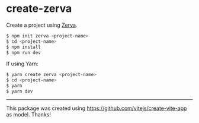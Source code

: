 # create-zerva

Create a project using [Zerva](https://github.com/holtwick/zerva).

```bash
$ npm init zerva <project-name>
$ cd <project-name>
$ npm install
$ npm run dev
```

If using Yarn:

```bash
$ yarn create zerva <project-name>
$ cd <project-name>
$ yarn
$ yarn dev
```

---

This package was created using <https://github.com/vitejs/create-vite-app> as model. Thanks!
